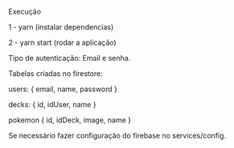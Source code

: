 Execução

1 - yarn (instalar dependencias)

2 - yarn start (rodar a aplicação)

Tipo de autenticação: Email e senha.

Tabelas criadas no firestore:

users: {
  email,
  name,
  password
}

decks: {
  id,
  idUser,
  name
}

pokemon {
  id,
  idDeck,
  image,
  name
}

Se necessário fazer configuração do firebase no services/config.
